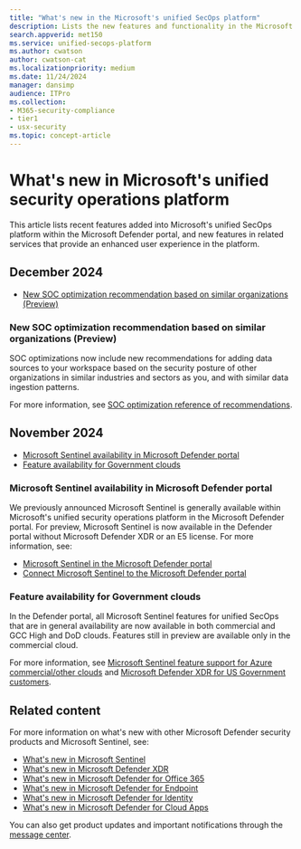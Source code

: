 ```yaml
---
title: "What's new in the Microsoft's unified SecOps platform"
description: Lists the new features and functionality in the Microsoft unified security operations platform
search.appverid: met150
ms.service: unified-secops-platform
ms.author: cwatson
author: cwatson-cat
ms.localizationpriority: medium
ms.date: 11/24/2024
manager: dansimp
audience: ITPro
ms.collection:
- M365-security-compliance
- tier1
- usx-security
ms.topic: concept-article
---
```


# What's new in Microsoft's unified security operations platform

This article lists recent features added into Microsoft's unified SecOps platform within the Microsoft Defender portal, and new features in related services that provide an enhanced user experience in the platform.

## December 2024

- [New SOC optimization recommendation based on similar organizations (Preview)](#new-soc-optimization-recommendation-based-on-similar-organizations-preview)

### New SOC optimization recommendation based on similar organizations (Preview)

SOC optimizations now include new recommendations for adding data sources to your workspace based on the security posture of other organizations in similar industries and sectors as you, and with similar data ingestion patterns.
	
For more information, see [SOC optimization reference of recommendations](/azure/sentinel/soc-optimization/soc-optimization-reference).
 
## November 2024

- [Microsoft Sentinel availability in Microsoft Defender portal](#microsoft-sentinel-availability-in-microsoft-defender-portal)
- [Feature availability for Government clouds](#feature-availability-for-government-clouds)

### Microsoft Sentinel availability in Microsoft Defender portal

We previously announced Microsoft Sentinel is generally available within Microsoft's unified security operations platform in the Microsoft Defender portal. For preview, Microsoft Sentinel is now available in the Defender portal without Microsoft Defender XDR or an E5 license. For more information, see:

 - [Microsoft Sentinel in the Microsoft Defender portal](/azure/sentinel/microsoft-sentinel-defender-portal)
 - [Connect Microsoft Sentinel to the Microsoft Defender portal](/defender-xdr/microsoft-sentinel-onboard)

### Feature availability for Government clouds

In the Defender portal, all Microsoft Sentinel features for unified SecOps that are in general availability are now available in both commercial and GCC High and DoD clouds. Features still in preview are available only in the commercial cloud.

For more information, see [Microsoft Sentinel feature support for Azure commercial/other clouds](/azure/sentinel/feature-availability#experience-in-the-defender-portal) and [Microsoft Defender XDR for US Government customers](/defender-xdr/usgov).

## Related content

For more information on what's new with other Microsoft Defender security products and Microsoft Sentinel, see:

- [What's new in Microsoft Sentinel](/azure/sentinel/whats-new)
- [What's new in Microsoft Defender XDR](/defender-xdr/whats-new)
- [What's new in Microsoft Defender for Office 365](/defender-office-365/defender-for-office-365-whats-new)
- [What's new in Microsoft Defender for Endpoint](/defender-endpoint/whats-new-in-microsoft-defender-endpoint)
- [What's new in Microsoft Defender for Identity](/defender-for-identity/whats-new)
- [What's new in Microsoft Defender for Cloud Apps](/cloud-app-security/release-notes)

You can also get product updates and important notifications through the [message center](https://admin.microsoft.com/Adminportal/Home#/MessageCenter).
